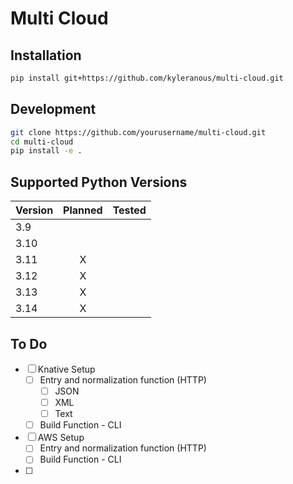 # Multi Cloud


## Installation

```bash
pip install git+https://github.com/kyleranous/multi-cloud.git
```
## Development

```bash
git clone https://github.com/yourusername/multi-cloud.git
cd multi-cloud
pip install -e .
```


## Supported Python Versions
| Version | Planned | Tested |
| :------ | :-----: | :----: |
| 3.9     |         |        |
| 3.10    |         |        |
| 3.11    | X       |        |
| 3.12    | X       |        |
| 3.13    | X       |        |
| 3.14    | X       |        |


## To Do
- [ ] Knative Setup
  - [ ] Entry and normalization function (HTTP)
    - [ ] JSON
    - [ ] XML
    - [ ] Text
  - [ ] Build Function - CLI
- [ ] AWS Setup
  - [ ] Entry and normalization function (HTTP)
  - [ ] Build Function - CLI
- [ ] 
